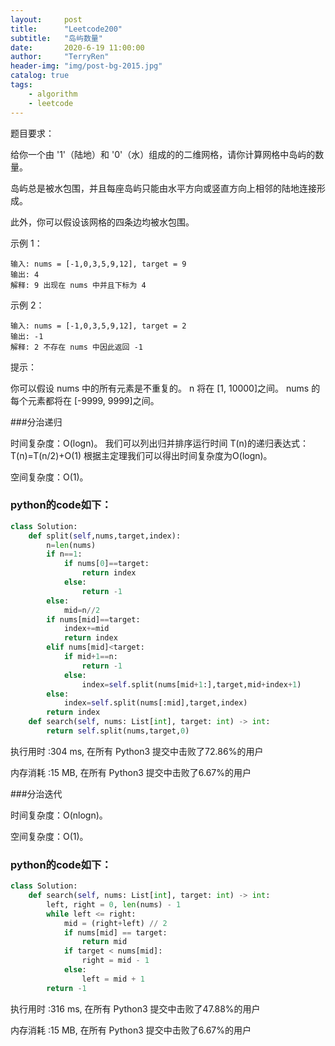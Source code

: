 ```yaml
---
layout:     post
title:      "Leetcode200"
subtitle:   "岛屿数量"
date:       2020-6-19 11:00:00
author:     "TerryRen"
header-img: "img/post-bg-2015.jpg"
catalog: true
tags:
    - algorithm
    - leetcode
---
```

题目要求：

给你一个由 '1'（陆地）和 '0'（水）组成的的二维网格，请你计算网格中岛屿的数量。

岛屿总是被水包围，并且每座岛屿只能由水平方向或竖直方向上相邻的陆地连接形成。

此外，你可以假设该网格的四条边均被水包围。







示例 1：
```
输入: nums = [-1,0,3,5,9,12], target = 9
输出: 4
解释: 9 出现在 nums 中并且下标为 4
```
示例 2：
```
输入: nums = [-1,0,3,5,9,12], target = 2
输出: -1
解释: 2 不存在 nums 中因此返回 -1
```
提示：

你可以假设 nums 中的所有元素是不重复的。
n 将在 [1, 10000]之间。
nums 的每个元素都将在 [-9999, 9999]之间。


###分治递归



时间复杂度：O(logn)。
我们可以列出归并排序运行时间 T(n)的递归表达式：
T(n)=T(n/2)+O(1)
​根据主定理我们可以得出时间复杂度为O(logn)。

空间复杂度：O(1)。



### python的code如下：


```python
class Solution:
    def split(self,nums,target,index):
        n=len(nums)
        if n==1:
            if nums[0]==target:
                return index
            else:
                return -1
        else:
            mid=n//2  
        if nums[mid]==target:
            index+=mid
            return index
        elif nums[mid]<target:
            if mid+1==n:
                return -1
            else:                
                index=self.split(nums[mid+1:],target,mid+index+1)
        else:
            index=self.split(nums[:mid],target,index)
        return index
    def search(self, nums: List[int], target: int) -> int:
        return self.split(nums,target,0)
```
执行用时 :304 ms, 在所有 Python3 提交中击败了72.86%的用户

内存消耗 :15 MB, 在所有 Python3 提交中击败了6.67%的用户

###分治迭代



时间复杂度：O(nlogn)。

空间复杂度：O(1)。



### python的code如下：


```python
class Solution:
    def search(self, nums: List[int], target: int) -> int:
        left, right = 0, len(nums) - 1
        while left <= right:
            mid = (right+left) // 2
            if nums[mid] == target:
                return mid
            if target < nums[mid]:
                right = mid - 1
            else:
                left = mid + 1
        return -1
```
执行用时 :316 ms, 在所有 Python3 提交中击败了47.88%的用户

内存消耗 :15 MB, 在所有 Python3 提交中击败了6.67%的用户